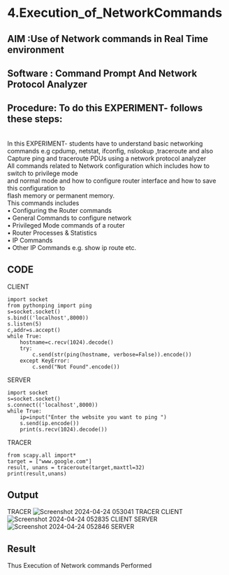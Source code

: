 # 4.Execution_of_NetworkCommands
## AIM :Use of Network commands in Real Time environment
## Software : Command Prompt And Network Protocol Analyzer
## Procedure: To do this EXPERIMENT- follows these steps:
<BR>
In this EXPERIMENT- students have to understand basic networking commands e.g cpdump, netstat, ifconfig, nslookup ,traceroute and also Capture ping and traceroute PDUs using a network protocol analyzer 
<BR>
All commands related to Network configuration which includes how to switch to privilege mode
<BR>
and normal mode and how to configure router interface and how to save this configuration to
<BR>
flash memory or permanent memory.
<BR>
This commands includes
<BR>
• Configuring the Router commands
<BR>
• General Commands to configure network
<BR>
• Privileged Mode commands of a router 
<BR>
• Router Processes & Statistics
<BR>
• IP Commands
<BR>
• Other IP Commands e.g. show ip route etc.
<BR>

## CODE
CLIENT
```
import socket 
from pythonping import ping 
s=socket.socket() 
s.bind(('localhost',8000)) 
s.listen(5) 
c,addr=s.accept() 
while True: 
    hostname=c.recv(1024).decode() 
    try: 
        c.send(str(ping(hostname, verbose=False)).encode()) 
    except KeyError: 
        c.send("Not Found".encode())
```
SERVER
```
import socket 
s=socket.socket() 
s.connect(('localhost',8000)) 
while True: 
    ip=input("Enter the website you want to ping ") 
    s.send(ip.encode()) 
    print(s.recv(1024).decode()) 
```
TRACER
```
from scapy.all import* 
target = ["www.google.com"] 
result, unans = traceroute(target,maxttl=32) 
print(result,unans) 
```
## Output
TRACER
![Screenshot 2024-04-24 053041 TRACER](https://github.com/shivsujan/4.Execution_of_NetworkCommends/assets/145633245/0f633a5d-6c7d-4ac1-a2dc-3e0d2b0eb4cc)
CLIENT
![Screenshot 2024-04-24 052835 CLIENT](https://github.com/shivsujan/4.Execution_of_NetworkCommends/assets/145633245/8cc07e00-3d44-4e72-8ce4-2eb1b6c4998f)
SERVER
![Screenshot 2024-04-24 052846 SERVER](https://github.com/shivsujan/4.Execution_of_NetworkCommends/assets/145633245/293a6b14-d07e-48ab-9bbe-21b97008f108)

## Result
Thus Execution of Network commands Performed 
